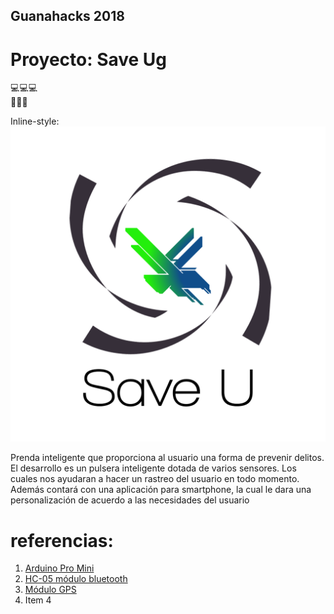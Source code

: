 ## Guanahacks 2018

# Proyecto: Save Ug

:computer::computer::computer:  
:iphone::iphone::iphone:  

Inline-style: 
![alt text](https://github.com/josewtf01/save_ug_guanahacks_18/blob/master/Logo_SaveU.png "Logo Title Text 1")

Prenda inteligente que proporciona al usuario una forma
de prevenir delitos.  
El desarrollo es un pulsera inteligente dotada de varios sensores.
Los cuales nos ayudaran a hacer un rastreo del usuario en todo momento.
Además contará con una aplicación para smartphone, la cual le dara
una personalización de acuerdo a las necesidades del usuario

# referencias:  
1. [Arduino Pro Mini](https://articulo.mercadolibre.com.mx/MLM-617891483-arduino-pro-mini-atmega328-_JM)
2. [HC-05 módulo bluetooth ](https://articulo.mercadolibre.com.mx/MLM-553731536-modulo-bluetooth-hc-05-inalambrico-maestro-esclavo-arduino-_JM)
3. [Módulo GPS](https://articulo.mercadolibre.com.mx/MLM-609817983-modulo-gps-de-navegacion-satelital-gt-u7-neo-6m-micro-stm32-_JM)
4. Item 4
